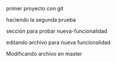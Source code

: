 primer proyecto con git

haciendo la segunda prueba

sección para probar nueva-funcionalidad


editando archivo para nueva funcionalidad

Modificando archivo en master

